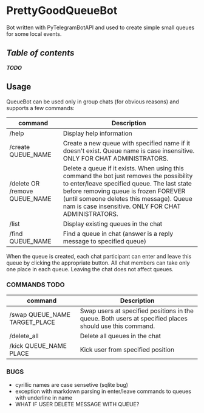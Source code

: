 # PrettyGoodQueueBot

Bot written with PyTelegramBotAPI and used to create simple small queues for some local events.

## *Table of contents*

***TODO***

## Usage

QueueBot can be used only in group chats (for obvious reasons) and supports a few commands:

| command | Description |
| ------- | ----------- |
| /help   | Display help information |
| /create QUEUE_NAME | Create a new queue with specified name if it doesn't exist. Queue name is case insensitive. ONLY FOR CHAT ADMINISTRATORS. |
| /delete OR /remove QUEUE_NAME | Delete a queue if it exists. When using this command the bot just removes the possibility to enter/leave specified queue. The last state before removing queue is frozen FOREVER (until someone deletes this message). Queue nam is case insensitive. ONLY FOR CHAT ADMINISTRATORS. |
| /list   | Display existing queues in the chat |
| /find QUEUE_NAME | Find a queue in chat (answer is a reply message to specified queue) |

When the queue is created, each chat participant can enter and leave this queue by clicking the appropriate button. All chat members can take only one place in each queue. Leaving the chat does not affect queues.

### COMMANDS TODO
| command | Description |
| ------- | ----------- |
| /swap QUEUE_NAME TARGET_PLACE | Swap users at specified positions in the queue. Both users at specified places should use this command. |
| /delete_all | Delete all queues in the chat |
| /kick QUEUE_NAME PLACE | Kick user from specified position |

### BUGS
- cyrillic names are case sensetive (sqlite bug)
- exception with markdown parsing in enter/leave commands to queues with underline in name
- WHAT IF USER DELETE MESSAGE WITH QUEUE?


